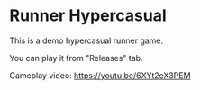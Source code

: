 # Runner Hypercasual

This is a demo hypercasual runner game.

You can play it from "Releases" tab.

Gameplay video: https://youtu.be/6XYt2eX3PEM
